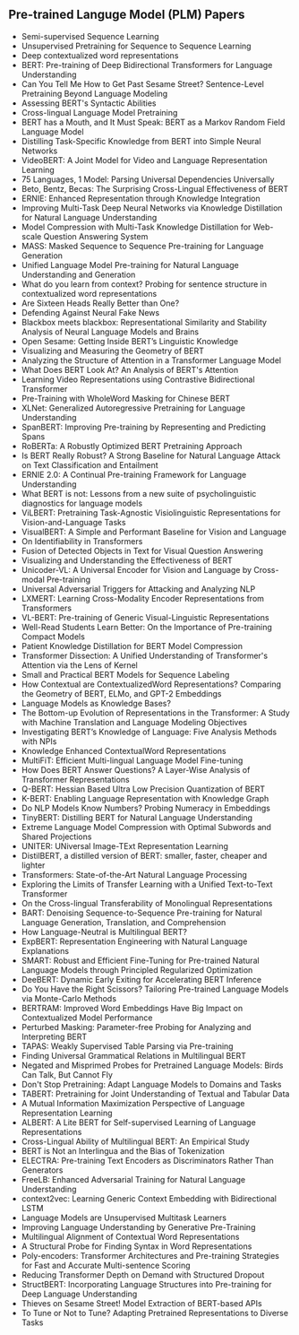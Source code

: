 <h2> Pre-trained Languge Model (PLM) Papers </h2>

<ul>

                             

 <li><a target="_blank" href="https://github.com/manjunath5496/Pre-trained-Languge-Model-Papers/blob/master/ptl(1).pdf" style="text-decoration:none;">Semi-supervised Sequence Learning</a></li>

 <li><a target="_blank" href="https://github.com/manjunath5496/Pre-trained-Languge-Model-Papers/blob/master/ptl(2).pdf" style="text-decoration:none;">Unsupervised Pretraining for Sequence to Sequence Learning</a></li>

<li><a target="_blank" href="https://github.com/manjunath5496/Pre-trained-Languge-Model-Papers/blob/master/ptl(3).pdf" style="text-decoration:none;">Deep contextualized word representations</a></li>
 <li><a target="_blank" href="https://github.com/manjunath5496/Pre-trained-Languge-Model-Papers/blob/master/ptl(4).pdf" style="text-decoration:none;">BERT: Pre-training of Deep Bidirectional Transformers for Language Understanding</a></li>                              
<li><a target="_blank" href="https://github.com/manjunath5496/Pre-trained-Languge-Model-Papers/blob/master/ptl(5).pdf" style="text-decoration:none;">Can You Tell Me How to Get Past Sesame Street? Sentence-Level Pretraining Beyond Language Modeling</a></li>
<li><a target="_blank" href="https://github.com/manjunath5496/Pre-trained-Languge-Model-Papers/blob/master/ptl(6).pdf" style="text-decoration:none;">Assessing BERT's Syntactic Abilities</a></li>
 <li><a target="_blank" href="https://github.com/manjunath5496/Pre-trained-Languge-Model-Papers/blob/master/ptl(7).pdf" style="text-decoration:none;">Cross-lingual Language Model Pretraining</a></li>

 <li><a target="_blank" href="https://github.com/manjunath5496/Pre-trained-Languge-Model-Papers/blob/master/ptl(8).pdf" style="text-decoration:none;"> BERT has a Mouth, and It Must Speak: BERT as a Markov Random Field Language Model</a></li>
   <li><a target="_blank" href="https://github.com/manjunath5496/Pre-trained-Languge-Model-Papers/blob/master/ptl(9).pdf" style="text-decoration:none;">Distilling Task-Specific Knowledge from BERT into Simple Neural Networks</a></li>
  
   
 <li><a target="_blank" href="https://github.com/manjunath5496/Pre-trained-Languge-Model-Papers/blob/master/ptl(10).pdf" style="text-decoration:none;">VideoBERT: A Joint Model for Video and Language Representation Learning</a></li>                              
<li><a target="_blank" href="https://github.com/manjunath5496/Pre-trained-Languge-Model-Papers/blob/master/ptl(11).pdf" style="text-decoration:none;">75 Languages, 1 Model: Parsing Universal Dependencies Universally</a></li>
<li><a target="_blank" href="https://github.com/manjunath5496/Pre-trained-Languge-Model-Papers/blob/master/ptl(12).pdf" style="text-decoration:none;">Beto, Bentz, Becas: The Surprising Cross-Lingual Effectiveness of BERT</a></li>
<li><a target="_blank" href="https://github.com/manjunath5496/Pre-trained-Languge-Model-Papers/blob/master/ptl(13).pdf" style="text-decoration:none;">ERNIE: Enhanced Representation through Knowledge Integration</a></li>

<li><a target="_blank" href="https://github.com/manjunath5496/Pre-trained-Languge-Model-Papers/blob/master/ptl(14).pdf" style="text-decoration:none;">Improving Multi-Task Deep Neural Networks via Knowledge Distillation for Natural Language Understanding</a></li>
                              
<li><a target="_blank" href="https://github.com/manjunath5496/Pre-trained-Languge-Model-Papers/blob/master/ptl(15).pdf" style="text-decoration:none;">Model Compression with Multi-Task Knowledge Distillation for Web-scale Question Answering System</a></li>

<li><a target="_blank" href="https://github.com/manjunath5496/Pre-trained-Languge-Model-Papers/blob/master/ptl(16).pdf" style="text-decoration:none;">MASS: Masked Sequence to Sequence Pre-training for Language Generation</a></li>

  <li><a target="_blank" href="https://github.com/manjunath5496/Pre-trained-Languge-Model-Papers/blob/master/ptl(17).pdf" style="text-decoration:none;">Unified Language Model Pre-training for Natural Language Understanding and Generation</a></li>   
  
<li><a target="_blank" href="https://github.com/manjunath5496/Pre-trained-Languge-Model-Papers/blob/master/ptl(18).pdf" style="text-decoration:none;">What do you learn from context? Probing for sentence structure in contextualized word representations</a></li> 

  
<li><a target="_blank" href="https://github.com/manjunath5496/Pre-trained-Languge-Model-Papers/blob/master/ptl(19).pdf" style="text-decoration:none;">Are Sixteen Heads Really Better than One?</a></li> 

<li><a target="_blank" href="https://github.com/manjunath5496/Pre-trained-Languge-Model-Papers/blob/master/ptl(20).pdf" style="text-decoration:none;"> Defending Against Neural Fake News</a></li>

<li><a target="_blank" href="https://github.com/manjunath5496/Pre-trained-Languge-Model-Papers/blob/master/ptl(21).pdf" style="text-decoration:none;">Blackbox meets blackbox: Representational Similarity and Stability Analysis of Neural Language Models and Brains</a></li>
<li><a target="_blank" href="https://github.com/manjunath5496/Pre-trained-Languge-Model-Papers/blob/master/ptl(22).pdf" style="text-decoration:none;">Open Sesame: Getting Inside BERT’s Linguistic Knowledge</a></li> 
 <li><a target="_blank" href="https://github.com/manjunath5496/Pre-trained-Languge-Model-Papers/blob/master/ptl(23).pdf" style="text-decoration:none;">Visualizing and Measuring the Geometry of BERT</a></li> 
 

   <li><a target="_blank" href="https://github.com/manjunath5496/Pre-trained-Languge-Model-Papers/blob/master/ptl(24).pdf" style="text-decoration:none;">Analyzing the Structure of Attention in a Transformer Language Model</a></li>
 
   <li><a target="_blank" href="https://github.com/manjunath5496/Pre-trained-Languge-Model-Papers/blob/master/ptl(25).pdf" style="text-decoration:none;">What Does BERT Look At?
An Analysis of BERT's Attention</a></li>                              
 <li><a target="_blank" href="https://github.com/manjunath5496/Pre-trained-Languge-Model-Papers/blob/master/ptl(26).pdf" style="text-decoration:none;">Learning Video Representations using Contrastive Bidirectional Transformer</a></li>
 <li><a target="_blank" href="https://github.com/manjunath5496/Pre-trained-Languge-Model-Papers/blob/master/ptl(27).pdf" style="text-decoration:none;">Pre-Training with WholeWord Masking for Chinese BERT</a></li>
   
 
   <li><a target="_blank" href="https://github.com/manjunath5496/Pre-trained-Languge-Model-Papers/blob/master/ptl(28).pdf" style="text-decoration:none;">XLNet: Generalized Autoregressive Pretraining for Language Understanding</a></li>
 
   <li><a target="_blank" href="https://github.com/manjunath5496/Pre-trained-Languge-Model-Papers/blob/master/ptl(29).pdf" style="text-decoration:none;">SpanBERT: Improving Pre-training by Representing and Predicting Spans</a></li>                              

  <li><a target="_blank" href="https://github.com/manjunath5496/Pre-trained-Languge-Model-Papers/blob/master/ptl(30).pdf" style="text-decoration:none;">RoBERTa: A Robustly Optimized BERT Pretraining Approach</a></li>
 
   <li><a target="_blank" href="https://github.com/manjunath5496/Pre-trained-Languge-Model-Papers/blob/master/ptl(31).pdf" style="text-decoration:none;">Is BERT Really Robust? A Strong Baseline for Natural Language Attack on Text Classification and Entailment</a></li> 
    <li><a target="_blank" href="https://github.com/manjunath5496/Pre-trained-Languge-Model-Papers/blob/master/ptl(32).pdf" style="text-decoration:none;">ERNIE 2.0: A Continual Pre-training Framework for Language Understanding</a></li> 

   <li><a target="_blank" href="https://github.com/manjunath5496/Pre-trained-Languge-Model-Papers/blob/master/ptl(33).pdf" style="text-decoration:none;">What BERT is not: Lessons from a new suite of psycholinguistic diagnostics for language models</a></li>                              

  <li><a target="_blank" href="https://github.com/manjunath5496/Pre-trained-Languge-Model-Papers/blob/master/ptl(34).pdf" style="text-decoration:none;">ViLBERT: Pretraining Task-Agnostic Visiolinguistic Representations for Vision-and-Language Tasks</a></li> 
 
  <li><a target="_blank" href="https://github.com/manjunath5496/Pre-trained-Languge-Model-Papers/blob/master/ptl(35).pdf" style="text-decoration:none;">VisualBERT: A Simple and Performant Baseline for Vision and Language</a></li> 

  <li><a target="_blank" href="https://github.com/manjunath5496/Pre-trained-Languge-Model-Papers/blob/master/ptl(36).pdf" style="text-decoration:none;">On Identifiability in Transformers</a></li> 
 
<li><a target="_blank" href="https://github.com/manjunath5496/Pre-trained-Languge-Model-Papers/blob/master/ptl(37).pdf" style="text-decoration:none;">Fusion of Detected Objects in Text for Visual Question Answering</a></li>
 <li><a target="_blank" href="https://github.com/manjunath5496/Pre-trained-Languge-Model-Papers/blob/master/ptl(38).pdf" style="text-decoration:none;">Visualizing and Understanding the Effectiveness of BERT</a></li>
<li><a target="_blank" href="https://github.com/manjunath5496/Pre-trained-Languge-Model-Papers/blob/master/ptl(39).pdf" style="text-decoration:none;">Unicoder-VL: A Universal Encoder for Vision and Language by Cross-modal Pre-training</a></li>
 <li><a target="_blank" href="https://github.com/manjunath5496/Pre-trained-Languge-Model-Papers/blob/master/ptl(40).pdf" style="text-decoration:none;">Universal Adversarial Triggers for Attacking and Analyzing NLP</a></li>                              
<li><a target="_blank" href="https://github.com/manjunath5496/Pre-trained-Languge-Model-Papers/blob/master/ptl(41).pdf" style="text-decoration:none;">LXMERT: Learning Cross-Modality Encoder Representations from Transformers</a></li>
<li><a target="_blank" href="https://github.com/manjunath5496/Pre-trained-Languge-Model-Papers/blob/master/ptl(42).pdf" style="text-decoration:none;">VL-BERT: Pre-training of Generic Visual-Linguistic Representations</a></li>
 
  <li><a target="_blank" href="https://github.com/manjunath5496/Pre-trained-Languge-Model-Papers/blob/master/ptl(43).pdf" style="text-decoration:none;">Well-Read Students Learn Better: On the Importance of Pre-training Compact Models</a></li>
 <li><a target="_blank" href="https://github.com/manjunath5496/Pre-trained-Languge-Model-Papers/blob/master/ptl(44).pdf" style="text-decoration:none;">Patient Knowledge Distillation for BERT Model Compression</a></li>
   <li><a target="_blank" href="https://github.com/manjunath5496/Pre-trained-Languge-Model-Papers/blob/master/ptl(45).pdf" style="text-decoration:none;">Transformer Dissection: A Unified Understanding of Transformer's Attention via the Lens of Kernel</a></li>  
   
<li><a target="_blank" href="https://github.com/manjunath5496/Pre-trained-Languge-Model-Papers/blob/master/ptl(46).pdf" style="text-decoration:none;">Small and Practical BERT Models for Sequence Labeling</a></li> 
                             
<li><a target="_blank" href="https://github.com/manjunath5496/Pre-trained-Languge-Model-Papers/blob/master/ptl(47).pdf" style="text-decoration:none;">How Contextual are ContextualizedWord Representations? Comparing the Geometry of BERT, ELMo, and GPT-2 Embeddings</a></li>
<li><a target="_blank" href="https://github.com/manjunath5496/Pre-trained-Languge-Model-Papers/blob/master/ptl(48).pdf" style="text-decoration:none;">Language Models as Knowledge Bases?</a></li>

<li><a target="_blank" href="https://github.com/manjunath5496/Pre-trained-Languge-Model-Papers/blob/master/ptl(49).pdf" style="text-decoration:none;">The Bottom-up Evolution of Representations in the Transformer: A Study with Machine Translation and Language Modeling Objectives</a></li>
                              
<li><a target="_blank" href="https://github.com/manjunath5496/Pre-trained-Languge-Model-Papers/blob/master/ptl(50).pdf" style="text-decoration:none;">Investigating BERT’s Knowledge of Language: Five Analysis Methods with NPIs</a></li>
<li><a target="_blank" href="https://github.com/manjunath5496/Pre-trained-Languge-Model-Papers/blob/master/ptl(51).pdf" style="text-decoration:none;">Knowledge Enhanced ContextualWord Representations</a></li>
<li><a target="_blank" href="https://github.com/manjunath5496/Pre-trained-Languge-Model-Papers/blob/master/ptl(52).pdf" style="text-decoration:none;">MultiFiT: Efficient Multi-lingual Language Model Fine-tuning</a></li>

<li><a target="_blank" href="https://github.com/manjunath5496/Pre-trained-Languge-Model-Papers/blob/master/ptl(53).pdf" style="text-decoration:none;">How Does BERT Answer Questions? A Layer-Wise Analysis of Transformer Representations </a></li>
 
<li><a target="_blank" href="https://github.com/manjunath5496/Pre-trained-Languge-Model-Papers/blob/master/ptl(54).pdf" style="text-decoration:none;">Q-BERT: Hessian Based Ultra Low Precision Quantization of BERT</a></li>

<li><a target="_blank" href="https://github.com/manjunath5496/Pre-trained-Languge-Model-Papers/blob/master/ptl(55).pdf" style="text-decoration:none;">K-BERT: Enabling Language Representation with Knowledge Graph</a></li>
 
  <li><a target="_blank" href="https://github.com/manjunath5496/Pre-trained-Languge-Model-Papers/blob/master/ptl(56).pdf" style="text-decoration:none;">Do NLP Models Know Numbers? Probing Numeracy in Embeddings </a></li>                              

  <li><a target="_blank" href="https://github.com/manjunath5496/Pre-trained-Languge-Model-Papers/blob/master/ptl(57).pdf" style="text-decoration:none;">TinyBERT: Distilling BERT for Natural Language Understanding </a></li>
 
   <li><a target="_blank" href="https://github.com/manjunath5496/Pre-trained-Languge-Model-Papers/blob/master/ptl(58).pdf" style="text-decoration:none;">Extreme Language Model Compression with Optimal Subwords and Shared Projections</a></li>
    <li><a target="_blank" href="https://github.com/manjunath5496/Pre-trained-Languge-Model-Papers/blob/master/ptl(59).pdf" style="text-decoration:none;">UNITER: UNiversal Image-TExt Representation Learning</a></li>
 
  <li><a target="_blank" href="https://github.com/manjunath5496/Pre-trained-Languge-Model-Papers/blob/master/ptl(60).pdf" style="text-decoration:none;">DistilBERT, a distilled version of BERT: smaller, faster, cheaper and lighter</a></li>
 
   <li><a target="_blank" href="https://github.com/manjunath5496/Pre-trained-Languge-Model-Papers/blob/master/ptl(61).pdf" style="text-decoration:none;">Transformers: State-of-the-Art Natural Language Processing</a></li>
 
   <li><a target="_blank" href="https://github.com/manjunath5496/Pre-trained-Languge-Model-Papers/blob/master/ptl(62).pdf" style="text-decoration:none;">Exploring the Limits of Transfer Learning with a Unified Text-to-Text Transformer</a></li>
 
   <li><a target="_blank" href="https://github.com/manjunath5496/Pre-trained-Languge-Model-Papers/blob/master/ptl(63).pdf" style="text-decoration:none;">On the Cross-lingual Transferability of Monolingual Representations</a></li>                              

  <li><a target="_blank" href="https://github.com/manjunath5496/Pre-trained-Languge-Model-Papers/blob/master/ptl(64).pdf" style="text-decoration:none;">BART: Denoising Sequence-to-Sequence Pre-training for Natural Language Generation, Translation, and Comprehension</a></li>
 
   <li><a target="_blank" href="https://github.com/manjunath5496/Pre-trained-Languge-Model-Papers/blob/master/ptl(65).pdf" style="text-decoration:none;">How Language-Neutral is Multilingual BERT? </a></li> 

   <li><a target="_blank" href="https://github.com/manjunath5496/Pre-trained-Languge-Model-Papers/blob/master/ptl(66).pdf" style="text-decoration:none;">ExpBERT: Representation Engineering with Natural Language Explanations</a></li> 
 
   <li><a target="_blank" href="https://github.com/manjunath5496/Pre-trained-Languge-Model-Papers/blob/master/ptl(67).pdf" style="text-decoration:none;">SMART: Robust and Efficient Fine-Tuning for Pre-trained Natural Language Models through Principled Regularized Optimization</a></li>                              

  <li><a target="_blank" href="https://github.com/manjunath5496/Pre-trained-Languge-Model-Papers/blob/master/ptl(68).pdf" style="text-decoration:none;">DeeBERT: Dynamic Early Exiting for Accelerating BERT Inference</a></li> 
 
  
   <li><a target="_blank" href="https://github.com/manjunath5496/Pre-trained-Languge-Model-Papers/blob/master/ptl(69).pdf" style="text-decoration:none;">Do You Have the Right Scissors? Tailoring Pre-trained Language Models via Monte-Carlo Methods</a></li>                              

  <li><a target="_blank" href="https://github.com/manjunath5496/Pre-trained-Languge-Model-Papers/blob/master/ptl(70).pdf" style="text-decoration:none;">BERTRAM: Improved Word Embeddings Have Big Impact on Contextualized Model Performance</a></li> 
  
 
 <li><a target="_blank" href="https://github.com/manjunath5496/Pre-trained-Languge-Model-Papers/blob/master/ptl(71).pdf" style="text-decoration:none;">Perturbed Masking: Parameter-free Probing for Analyzing and Interpreting BERT</a></li>
 
 <li><a target="_blank" href="https://github.com/manjunath5496/Pre-trained-Languge-Model-Papers/blob/master/ptl(72).pdf" style="text-decoration:none;">TAPAS: Weakly Supervised Table Parsing via Pre-training</a></li> 
 
 
 <li><a target="_blank" href="https://github.com/manjunath5496/Pre-trained-Languge-Model-Papers/blob/master/ptl(73).pdf" style="text-decoration:none;">Finding Universal Grammatical Relations in Multilingual BERT</a></li>
  <li><a target="_blank" href="https://github.com/manjunath5496/Pre-trained-Languge-Model-Papers/blob/master/ptl(74).pdf" style="text-decoration:none;">Negated and Misprimed Probes for Pretrained Language Models: Birds Can Talk, But Cannot Fly</a></li>
    <li><a target="_blank" href="https://github.com/manjunath5496/Pre-trained-Languge-Model-Papers/blob/master/ptl(75).pdf" style="text-decoration:none;">Don't Stop Pretraining: Adapt Language Models to Domains and Tasks</a></li>                        
<li><a target="_blank" href="https://github.com/manjunath5496/Pre-trained-Languge-Model-Papers/blob/master/ptl(76).pdf" style="text-decoration:none;">TABERT: Pretraining for Joint Understanding of Textual and Tabular Data</a></li>

 <li><a target="_blank" href="https://github.com/manjunath5496/Pre-trained-Languge-Model-Papers/blob/master/ptl(77).pdf" style="text-decoration:none;">A Mutual Information Maximization Perspective of Language Representation Learning</a></li> 
 
 
 <li><a target="_blank" href="https://github.com/manjunath5496/Pre-trained-Languge-Model-Papers/blob/master/ptl(78).pdf" style="text-decoration:none;">ALBERT: A Lite BERT for Self-supervised Learning of Language Representations</a></li>
  <li><a target="_blank" href="https://github.com/manjunath5496/Pre-trained-Languge-Model-Papers/blob/master/ptl(79).pdf" style="text-decoration:none;">Cross-Lingual Ability of Multilingual BERT: An Empirical Study</a></li>


 <li><a target="_blank" href="https://github.com/manjunath5496/Pre-trained-Languge-Model-Papers/blob/master/ptl(80).pdf" style="text-decoration:none;">BERT is Not an Interlingua and the Bias of Tokenization</a></li> 
 
 
 <li><a target="_blank" href="https://github.com/manjunath5496/Pre-trained-Languge-Model-Papers/blob/master/ptl(81).pdf" style="text-decoration:none;">ELECTRA: Pre-training Text Encoders as Discriminators Rather Than Generators</a></li>
  <li><a target="_blank" href="https://github.com/manjunath5496/Pre-trained-Languge-Model-Papers/blob/master/ptl(82).pdf" style="text-decoration:none;">FreeLB: Enhanced Adversarial Training for Natural Language Understanding</a></li>

 <li><a target="_blank" href="https://github.com/manjunath5496/Pre-trained-Languge-Model-Papers/blob/master/ptl(83).pdf" style="text-decoration:none;">context2vec: Learning Generic Context Embedding with Bidirectional LSTM</a></li>
  <li><a target="_blank" href="https://github.com/manjunath5496/Pre-trained-Languge-Model-Papers/blob/master/ptl(84).pdf" style="text-decoration:none;">Language Models are Unsupervised Multitask Learners</a></li>

 <li><a target="_blank" href="https://github.com/manjunath5496/Pre-trained-Languge-Model-Papers/blob/master/ptl(85).pdf" style="text-decoration:none;">Improving Language Understanding by Generative Pre-Training</a></li>
  <li><a target="_blank" href="https://github.com/manjunath5496/Pre-trained-Languge-Model-Papers/blob/master/ptl(86).pdf" style="text-decoration:none;">Multilingual Alignment of Contextual Word Representations</a></li>

 <li><a target="_blank" href="https://github.com/manjunath5496/Pre-trained-Languge-Model-Papers/blob/master/ptl(87).pdf" style="text-decoration:none;">A Structural Probe for Finding Syntax in Word Representations</a></li>
  <li><a target="_blank" href="https://github.com/manjunath5496/Pre-trained-Languge-Model-Papers/blob/master/ptl(88).pdf" style="text-decoration:none;">Poly-encoders: Transformer Architectures and Pre-training Strategies for Fast and Accurate Multi-sentence Scoring</a></li>
  <li><a target="_blank" href="https://github.com/manjunath5496/Pre-trained-Languge-Model-Papers/blob/master/ptl(89).pdf" style="text-decoration:none;">Reducing Transformer Depth on Demand with Structured Dropout</a></li>
  
  
  <li><a target="_blank" href="https://github.com/manjunath5496/Pre-trained-Languge-Model-Papers/blob/master/ptl(90).pdf" style="text-decoration:none;">StructBERT: Incorporating Language Structures into Pre-training for Deep Language Understanding</a></li>
  <li><a target="_blank" href="https://github.com/manjunath5496/Pre-trained-Languge-Model-Papers/blob/master/ptl(91).pdf" style="text-decoration:none;">Thieves on Sesame Street! Model Extraction of BERT-based APIs</a></li>

 <li><a target="_blank" href="https://github.com/manjunath5496/Pre-trained-Languge-Model-Papers/blob/master/ptl(92).pdf" style="text-decoration:none;">To Tune or Not to Tune?
Adapting Pretrained Representations to Diverse Tasks</a></li>
  </ul>
